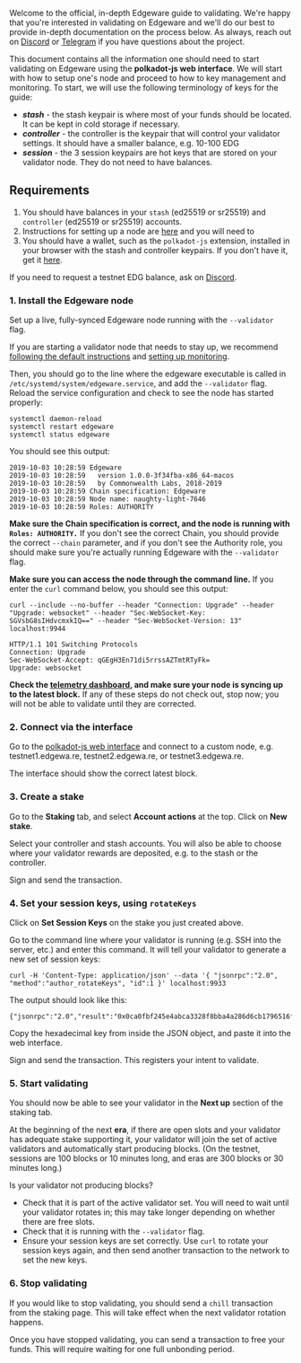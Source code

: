 Welcome to the official, in-depth Edgeware guide to validating. We're happy that you're interested in validating on Edgeware and we'll do our best to provide in-depth documentation on the process below. As always, reach out on [Discord](https://discord.gg/CJRfb3) or [Telegram](https://t.me/heyedgeware) if you have questions about the project.

This document contains all the information one should need to start validating on Edgeware using the **polkadot-js web interface**. We will start with how to setup one's node and proceed to how to key management and monitoring. To start, we will use the following terminology of keys for the guide:

- ***stash*** - the stash keypair is where most of your funds should be located. It can be kept in cold storage if necessary.
- ***controller*** - the controller is the keypair that will control your validator settings. It should have a smaller balance, e.g. 10-100 EDG
- ***session*** - the 3 session keypairs are hot keys that are stored on your validator node. They do not need to have balances.

## Requirements

1. You should have balances in your `stash` (ed25519 or sr25519) and `controller` (ed25519 or sr25519) accounts.
2.  Instructions for setting up a node are [here](https://github.com/hicommonwealth/edgeware-node/wiki/Setting-up-a-Node) and you will need to 
3. You should have a wallet, such as the `polkadot-js` extension, installed in your browser with the stash and controller keypairs. If you don't have it, get it [here](https://github.com/polkadot-js/extension).

If you need to request a testnet EDG balance, ask on [Discord](1).

### 1. Install the Edgeware node

Set up a live, fully-synced Edgeware node running with the `--validator` flag.

If you are starting a validator node that needs to stay up, we recommend [following the default instructions](https://github.com/hicommonwealth/edgeware-node/wiki/Setting-up-a-Node) and [setting up monitoring](https://github.com/hicommonwealth/edgeware-node/wiki/Setting-up-monitoring). 

Then, you should go to the line where the edgeware executable is called in `/etc/systemd/system/edgeware.service`, and add the `--validator` flag. Reload the service configuration and check to see the node has started properly:

```
systemctl daemon-reload
systemctl restart edgeware
systemctl status edgeware
```

You should see this output:

```
2019-10-03 10:28:59 Edgeware
2019-10-03 10:28:59   version 1.0.0-3f34fba-x86_64-macos
2019-10-03 10:28:59   by Commonwealth Labs, 2018-2019
2019-10-03 10:28:59 Chain specification: Edgeware
2019-10-03 10:28:59 Node name: naughty-light-7646
2019-10-03 10:28:59 Roles: AUTHORITY
```

**Make sure the Chain specification is correct, and the node is running with `Roles: AUTHORITY.`** If you don't see the correct Chain, you should provide the correct `--chain` parameter, and if you don't see the Authority role, you should make sure you're actually running Edgeware with the `--validator` flag.

**Make sure you can access the node through the command line.** If you enter the `curl` command below, you should see this output:

```
curl --include --no-buffer --header "Connection: Upgrade" --header "Upgrade: websocket" --header "Sec-WebSocket-Key: SGVsbG8sIHdvcmxkIQ==" --header "Sec-WebSocket-Version: 13" localhost:9944

HTTP/1.1 101 Switching Protocols
Connection: Upgrade
Sec-WebSocket-Accept: qGEgH3En71di5rrssAZTmtRTyFk=
Upgrade: websocket
```

**Check the [telemetry dashboard](https://github.com/hicommonwealth/edgeware-node/wiki), and make sure your node is syncing up to the latest block.** If any of these steps do not check out, stop now; you will not be able to validate until they are corrected.

### 2. Connect via the interface

Go to the [polkadot-js web interface](https://polkadot.js.org/apps/#/settings) and connect to a custom node, e.g. testnet1.edgewa.re, testnet2.edgewa.re, or testnet3.edgewa.re.

The interface should show the correct latest block.

### 3. Create a stake

Go to the **Staking** tab, and select **Account actions** at the top. Click on **New stake**.

Select your controller and stash accounts. You will also be able to choose where your validator rewards are deposited, e.g. to the stash or the controller.

Sign and send the transaction.

### 4. Set your session keys, using `rotateKeys`

Click on **Set Session Keys** on the stake you just created above.

Go to the command line where your validator is running (e.g. SSH into the server, etc.) and enter this command. It will tell your validator to generate a new set of session keys:

```
curl -H 'Content-Type: application/json' --data '{ "jsonrpc":"2.0", "method":"author_rotateKeys", "id":1 }' localhost:9933
```

The output should look like this:

```
{"jsonrpc":"2.0","result":"0x0ca0fbf245e4abca3328f8bba4a286d6cb1796516fcc68864cab580f175e6abd2b9107003014fc6baab7fd8caf4607b34222df62f606248a8a592bcba86ff9eec6e838ae8eb757eb77dffc748f1443e60c4f7617c9ea7905f0dd09ab758a8063","id":1}
```

Copy the hexadecimal key from inside the JSON object, and paste it into the web interface.

Sign and send the transaction. This registers your intent to validate.

### 5. Start validating

You should now be able to see your validator in the **Next up** section of the staking tab.

At the beginning of the next **era**, if there are open slots and your validator has adequate stake supporting it, your validator will join the set of active validators and automatically start producing blocks. (On the testnet, sessions are 100 blocks or 10 minutes long, and eras are 300 blocks or 30 minutes long.)

Is your validator not producing blocks?

- Check that it is part of the active validator set. You will need to wait until your validator rotates in; this may take longer depending on whether there are free slots.
- Check that it is running with the `--validator` flag.
- Ensure your session keys are set correctly. Use `curl` to rotate your session keys again, and then send another transaction to the network to set the new keys.

### 6. Stop validating

If you would like to stop validating, you should send a `chill` transaction from the staking page. This will take effect when the next validator rotation happens.

Once you have stopped validating, you can send a transaction to free your funds. This will require waiting for one full unbonding period.
